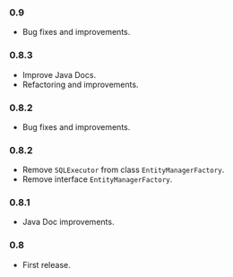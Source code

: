 ### 0.9

* Bug fixes and improvements.


### 0.8.3

* Improve Java Docs.
* Refactoring and improvements.


### 0.8.2

* Bug fixes and improvements.


### 0.8.2

* Remove `SQLExecutor` from class `EntityManagerFactory`.
* Remove interface `EntityManagerFactory`.


### 0.8.1

* Java Doc improvements.


### 0.8

* First release.

